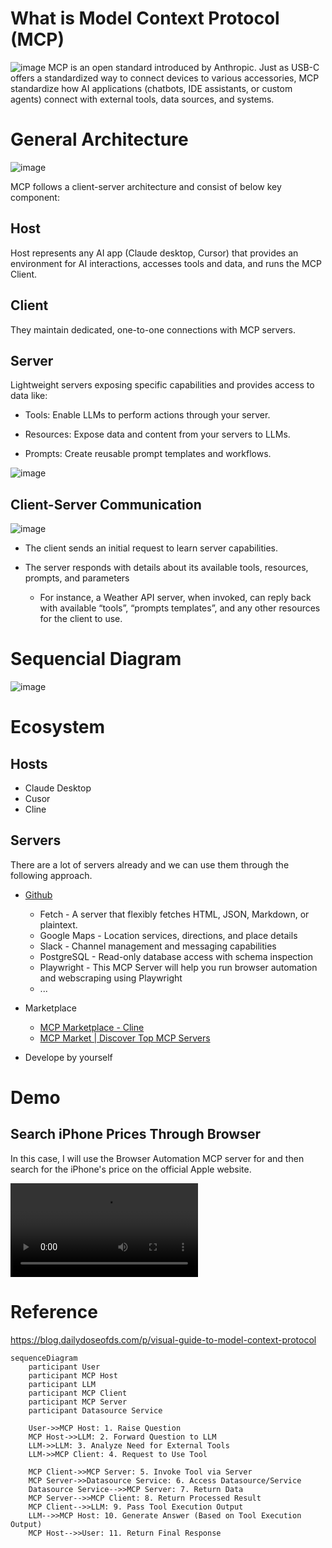 # What is Model Context Protocol (MCP)

![image](../img/what_is_mcp.gif)
MCP is an open standard introduced by Anthropic.
Just as USB-C offers a standardized way to connect devices to various accessories, MCP standardize how AI applications (chatbots, IDE assistants, or custom agents) connect with external tools, data sources, and systems.

# General Architecture

![image](../img/mcp_host.webp)

MCP follows a client-server architecture and consist of below key component:

## Host
Host represents any AI app (Claude desktop, Cursor) that provides an environment for AI interactions, accesses tools and data, and runs the MCP Client.

## Client
They maintain dedicated, one-to-one connections with MCP servers.

## Server
Lightweight servers exposing specific capabilities and provides access to data like:

 - Tools: Enable LLMs to perform actions through your server.

 - Resources: Expose data and content from your servers to LLMs.

 - Prompts: Create reusable prompt templates and workflows.

![image](../img/mcp_server_capabilities.webp)


## Client-Server Communication

![image](../img/mcp_server_client_communication.webp)

 - The client sends an initial request to learn server capabilities.

 - The server responds with details about its available tools, resources, prompts, and parameters
   - For instance, a Weather API server, when invoked, can reply back with available “tools”, “prompts templates”, and any other resources for the client to use.

# Sequencial Diagram

![image](../img/mcp_sequencial_diagram.svg)

# Ecosystem

## Hosts
- Claude Desktop
- Cusor
- Cline

## Servers
There are a lot of servers already and we can use them through the following approach.

- [Github](https://github.com/modelcontextprotocol/servers)
  - Fetch - A server that flexibly fetches HTML, JSON, Markdown, or plaintext.
  - Google Maps - Location services, directions, and place details
  - Slack - Channel management and messaging capabilities
  - PostgreSQL - Read-only database access with schema inspection
  - Playwright - This MCP Server will help you run browser automation and webscraping using Playwright
  - ...

- Marketplace
  - [MCP Marketplace - Cline](https://cline.bot/mcp-marketplace)
  - [MCP Market | Discover Top MCP Servers](https://mcpmarket.com/)
- Develope by yourself

# Demo
## Search iPhone Prices Through Browser

In this case, I will use the Browser Automation MCP server for  and then search for the iPhone's price on the official Apple website.

![video](../video/mcp_demo1_webautomation.mov)
 

# Reference

https://blog.dailydoseofds.com/p/visual-guide-to-model-context-protocol

```mermaid
sequenceDiagram
    participant User
    participant MCP Host
    participant LLM
    participant MCP Client
    participant MCP Server
    participant Datasource Service

    User->>MCP Host: 1. Raise Question
    MCP Host->>LLM: 2. Forward Question to LLM
    LLM->>LLM: 3. Analyze Need for External Tools
    LLM->>MCP Client: 4. Request to Use Tool
    
    MCP Client->>MCP Server: 5. Invoke Tool via Server
    MCP Server->>Datasource Service: 6. Access Datasource/Service
    Datasource Service-->>MCP Server: 7. Return Data
    MCP Server-->>MCP Client: 8. Return Processed Result
    MCP Client-->>LLM: 9. Pass Tool Execution Output
    LLM-->>MCP Host: 10. Generate Answer (Based on Tool Execution Output)
    MCP Host-->>User: 11. Return Final Response
```